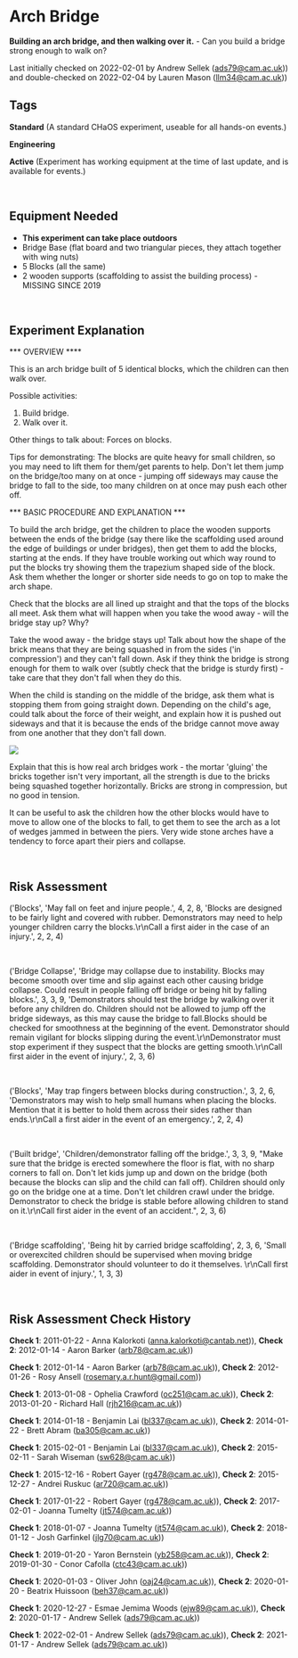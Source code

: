 # Arch Bridge

**Building an arch bridge, and then walking over it.** - Can you build a bridge strong enough to walk on?

Last initially checked on 2022-02-01 by Andrew Sellek (ads79@cam.ac.uk)) and double-checked on 2022-02-04 by Lauren Mason (llm34@cam.ac.uk))

## Tags
<!--- Start Tags (DO NOT REMOVE THIS COMMENT) --->

**Standard** (A standard CHaOS experiment, useable for all hands-on events.)

**Engineering**

**Active** (Experiment has working equipment at the time of last update, and is available for events.)
<!--- End Tags (DO NOT REMOVE THIS COMMENT) --->

<br/>

## Equipment Needed 
- **This experiment can take place outdoors**
- Bridge Base (flat board and two triangular pieces, they attach together with wing nuts)
- 5 Blocks (all the same)
- 2 wooden supports (scaffolding to assist the building process) - MISSING SINCE 2019

<br/>

## Experiment Explanation 

*** OVERVIEW ****

This is an arch bridge built of 5 identical blocks, which the children can then walk over.

Possible activities:
1. Build bridge.
2. Walk over it.

Other things to talk about:
Forces on blocks.

Tips for demonstrating:
The blocks are quite heavy for small children, so you may need to lift them for them/get parents to help. Don't let them jump on the bridge/too many on at once - jumping off sideways may cause the bridge to fall to the side, too many children on at once may push each other off.

*** BASIC PROCEDURE AND EXPLANATION ***

To build the arch bridge, get the children to place the wooden supports between the ends of the bridge (say there like the scaffolding used around the edge of buildings or under bridges), then get them to add the blocks, starting at the ends. If they have trouble working out which way round to put the blocks try showing them the trapezium shaped side of the block. Ask them whether the longer or shorter side needs to go on top to make the arch shape.

Check that the blocks are all lined up straight and that the tops of the blocks all meet. Ask them what will happen when you take the wood away - will the bridge stay up? Why?

Take the wood away - the bridge stays up! Talk about how the shape of the brick means that they are being squashed in from the sides ('in compression') and they can't fall down. Ask if they think the bridge is strong enough for them to walk over (subtly check that the bridge is sturdy first) - take care that they don't fall when they do this.

When the child is standing on the middle of the bridge, ask them what is stopping them from going straight down. Depending on the child's age, could talk about the force of their weight, and explain how it is pushed out sideways and that it is because the ends of the bridge cannot move away from one another that they don't fall down.

![](http://old.chaosscience.org.uk/sites/default/files/archloading.jpg)

Explain that this is how real arch bridges work - the mortar 'gluing' the bricks together isn't very important, all the strength is due to the bricks being squashed together horizontally. Bricks are strong in compression, but no good in tension.

It can be useful to ask the children how the other blocks would have to move to allow one of the blocks to fall, to get them to see the arch as a lot of wedges jammed in between the piers. Very wide stone arches have a tendency to force apart their piers and collapse.

<br/>

## Risk Assessment

('Blocks', 'May fall on feet and injure people.', 4, 2, 8, 'Blocks are designed to be fairly light and covered with rubber. Demonstrators may need to help younger children carry the blocks.\r\nCall a first aider in the case of an injury.', 2, 2, 4)

<br/>

('Bridge Collapse', 'Bridge may collapse due to instability. Blocks may become smooth over time and slip against each other causing bridge collapse. Could result in people falling off bridge or being hit by falling blocks.', 3, 3, 9, 'Demonstrators should test the bridge by walking over it before any children do. Children should not be allowed to jump off the bridge sideways, as this may cause the bridge to fall.Blocks should be checked for smoothness at the beginning of the event. Demonstrator should remain vigilant for blocks slipping during the event.\r\nDemonstrator must stop experiment if they suspect that the blocks are getting smooth.\r\nCall first aider in the event of injury.', 2, 3, 6)

<br/>

('Blocks', 'May trap fingers between blocks during construction.', 3, 2, 6, 'Demonstrators may wish to help small humans when placing the blocks. Mention that it is better to hold them across their sides rather than ends.\r\nCall a first aider in the event of an emergency.', 2, 2, 4)

<br/>

('Built bridge', 'Children/demonstrator falling off the bridge.', 3, 3, 9, "Make sure that the bridge is erected somewhere the floor is flat, with no sharp corners to fall on. Don't let kids jump up and down on the bridge (both because the blocks can slip and the child can fall off). Children should only go on the bridge one at a time. Don't let children crawl under the bridge. Demonstrator to check the bridge is stable before allowing children to stand on it.\r\nCall first aider in the event of an accident.", 2, 3, 6)

<br/>

('Bridge scaffolding', 'Being hit by carried bridge scaffolding', 2, 3, 6, 'Small or overexcited children should be supervised when moving bridge scaffolding. Demonstrator should volunteer to do it themselves. \r\nCall first aider in event of injury.', 1, 3, 3)

<br/>

## Risk Assessment Check History 

**Check 1**: 2011-01-22 - Anna Kalorkoti (anna.kalorkoti@cantab.net)), **Check 2**: 2012-01-14 - Aaron Barker (arb78@cam.ac.uk))

**Check 1**: 2012-01-14 - Aaron Barker (arb78@cam.ac.uk)), **Check 2**: 2012-01-26 - Rosy Ansell (rosemary.a.r.hunt@gmail.com))

**Check 1**: 2013-01-08 - Ophelia Crawford (oc251@cam.ac.uk)), **Check 2**: 2013-01-20 - Richard Hall (rjh216@cam.ac.uk))

**Check 1**: 2014-01-18 - Benjamin Lai (bl337@cam.ac.uk)), **Check 2**: 2014-01-22 - Brett Abram (ba305@cam.ac.uk))

**Check 1**: 2015-02-01 - Benjamin Lai (bl337@cam.ac.uk)), **Check 2**: 2015-02-11 - Sarah Wiseman (sw628@cam.ac.uk))

**Check 1**: 2015-12-16 - Robert Gayer (rg478@cam.ac.uk)), **Check 2**: 2015-12-27 - Andrei Ruskuc (ar720@cam.ac.uk))

**Check 1**: 2017-01-22 - Robert Gayer (rg478@cam.ac.uk)), **Check 2**: 2017-02-01 - Joanna Tumelty (jt574@cam.ac.uk))

**Check 1**: 2018-01-07 - Joanna Tumelty (jt574@cam.ac.uk)), **Check 2**: 2018-01-12 - Josh Garfinkel (jlg70@cam.ac.uk))

**Check 1**: 2019-01-20 - Yaron Bernstein (yb258@cam.ac.uk)), **Check 2**: 2019-01-30 - Conor Cafolla (ctc43@cam.ac.uk))

**Check 1**: 2020-01-03 - Oliver John (oaj24@cam.ac.uk)), **Check 2**: 2020-01-20 - Beatrix Huissoon (beh37@cam.ac.uk))

**Check 1**: 2020-12-27 - Esmae Jemima Woods (ejw89@cam.ac.uk)), **Check 2**: 2020-01-17 - Andrew Sellek (ads79@cam.ac.uk))

**Check 1**: 2022-02-01 - Andrew Sellek (ads79@cam.ac.uk)), **Check 2**: 2021-01-17 - Andrew Sellek (ads79@cam.ac.uk))